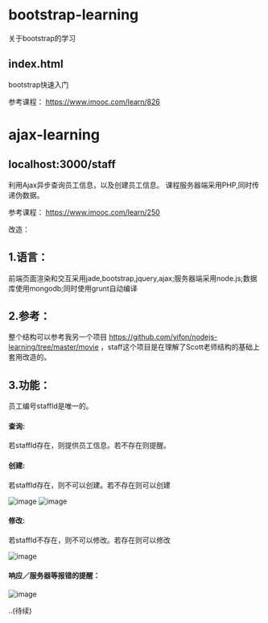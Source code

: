 # bootstrap-learning
关于bootstrap的学习

index.html
-----------
bootstrap快速入门

参考课程： https://www.imooc.com/learn/826

# ajax-learning
localhost:3000/staff
-----------
利用Ajax异步查询员工信息，以及创建员工信息。
课程服务器端采用PHP,同时传递伪数据。

参考课程： https://www.imooc.com/learn/250

改造：

## 1.语言：
前端页面渲染和交互采用jade,bootstrap,jquery,ajax;服务器端采用node.js;数据库使用mongodb;同时使用grunt自动编译

## 2.参考：
整个结构可以参考我另一个项目 https://github.com/yifon/nodejs-learning/tree/master/movie ，staff这个项目是在理解了Scott老师结构的基础上套用改造的。

## 3.功能：
员工编号staffId是唯一的。
#### 查询:
若staffId存在，则提供员工信息。若不存在则提醒。

#### 创建:
若staffId存在，则不可以创建。若不存在则可以创建

![image](https://github.com/yifon/WebLearning/blob/master/ajax-learning/public/images/2.png) ![image](https://github.com/yifon/WebLearning/blob/master/ajax-learning/public/images/4.png)

#### 修改:
若staffId不存在，则不可以修改。若存在则可以修改

![image](https://github.com/yifon/WebLearning/blob/master/ajax-learning/public/images/3.png)

#### 响应／服务器等报错的提醒：
![image](https://github.com/yifon/WebLearning/blob/master/ajax-learning/public/images/1.png)

..(待续)